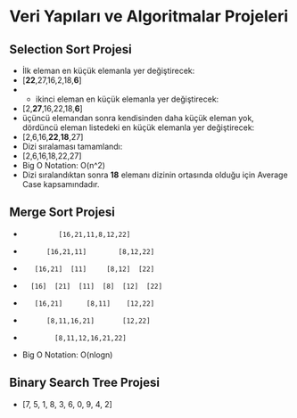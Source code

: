 # Veri Yapıları ve Algoritmalar Projeleri
## Selection Sort Projesi
* İlk eleman en küçük elemanla yer değiştirecek:
* [**22**,27,16,2,18,**6**] 
* * ikinci eleman en küçük elemanla yer değiştirecek:
* [2,**27**,16,22,18,**6**]
* üçüncü elemandan sonra kendisinden daha küçük eleman yok, dördüncü eleman listedeki en küçük elemanla yer değiştirecek:
* [2,6,16,**22**,**18**,27]
* Dizi sıralaması tamamlandı:
* [2,6,16,18,22,27]
* Big O Notation: O(n^2)
* Dizi sıralandıktan sonra **18** elemanı dizinin ortasında olduğu için Average Case kapsamındadır.

## Merge Sort Projesi
*              [16,21,11,8,12,22]
*           [16,21,11]        [8,12,22]
*        [16,21]  [11]     [8,12]  [22]
*       [16]  [21]  [11]  [8]  [12]  [22] 
*        [16,21]      [8,11]    [12,22]
*           [8,11,16,21]       [12,22]
*             [8,11,12,16,21,22]
* Big O Notation: O(nlogn)

## Binary Search Tree Projesi
* [7, 5, 1, 8, 3, 6, 0, 9, 4, 2] 
